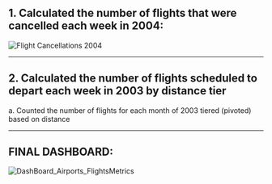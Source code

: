 ## 1. Calculated the number of flights that were cancelled each week in 2004:

![Flight Cancellations 2004](https://github.com/OlegZas/LookerBI_and_LookerStudio/assets/115661636/04ddd7c5-e448-4dad-9adc-d2cb017564f9)

---

## 2. Calculated the number of flights scheduled to depart each week in 2003 by distance tier

a. Counted the number of flights for each month of 2003 tiered (pivoted) based on distance



---

## FINAL DASHBOARD:
![DashBoard_Airports_FlightsMetrics](https://github.com/OlegZas/LookerBI_and_LookerStudio/assets/115661636/120bd369-041a-4c17-a294-a86558efbd51)



